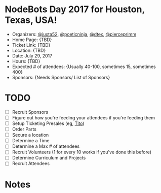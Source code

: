 # NodeBots Day 2017 for Houston, Texas, USA!

 - Organizers: [@juxta52](https://twitter.com/juxta52), [@poeticninja](https://twitter.com/poeticninja), [@dtex](https://twitter.com/dtex), [@pierceprimm](https://twitter.com/pierceprimm)
 - Home Page: {TBD}
 - Ticket Link: {TBD}
 - Location: {TBD}
 - Date: July 29, 2017
 - Hours: {TBD}
 - Expected # of attendees: {Usually 40-100, sometimes 15, sometimes 400}
 - Sponsors: {Needs Sponsors/ List of Sponsors}

# TODO

 - [ ] Recruit Sponsors
 - [ ] Figure out how you're feeding your attendees if you're feeding them
 - [ ] Setup Ticketing Presales (eg, [Tito](https://ti.to/))
 - [ ] Order Parts
 - [ ] Secure a location
 - [ ] Determine a Time
 - [ ] Determine a Max # of attendees
 - [ ] Recruit Volunteers (1 for every 10 works if you've done this before)
 - [ ] Determine Curriculum and Projects
 - [ ] Recruit Attendees

# Notes